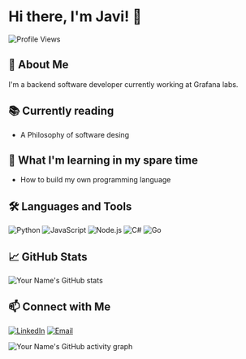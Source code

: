# Hi there, I'm Javi! 👋

![Profile Views](https://komarev.com/ghpvc/?username=javiermolinar&color=blue)

## 🚀 About Me
I'm a backend software developer currently working at Grafana labs.

## :books: Currently reading

* A Philosophy of software desing

## :brain: What I'm learning in my spare time

* How to build my own programming language

## 🛠️ Languages and Tools
![Python](https://img.shields.io/badge/Python-3776AB?style=for-the-badge&logo=python&logoColor=white)
![JavaScript](https://img.shields.io/badge/JavaScript-F7DF1E?style=for-the-badge&logo=javascript&logoColor=black)
![Node.js](https://img.shields.io/badge/Node.js-339933?style=for-the-badge&logo=nodedotjs&logoColor=white)
![C#](https://img.shields.io/badge/C%23-239120?style=for-the-badge&logo=csharp&logoColor=white)
![Go](https://img.shields.io/badge/Go-00ADD8?style=for-the-badge&logo=go&logoColor=white)

## 📈 GitHub Stats
![Your Name's GitHub stats](https://github-readme-stats.vercel.app/api?username=javiermolinar&show_icons=true&theme=radical)

## 📫 Connect with Me
[![LinkedIn](https://img.shields.io/badge/LinkedIn-0A66C2?style=for-the-badge&logo=linkedin&logoColor=white)](https://linkedin.com/in/javiermolinar)
[![Email](https://img.shields.io/badge/Email-EA4335?style=for-the-badge&logo=gmail&logoColor=white)](mailto:javimolina@fastmail.com)


![Your Name's GitHub activity graph](https://github-readme-activity-graph.cyclic.app/graph?username=javiermolinar&theme=react-dark)
